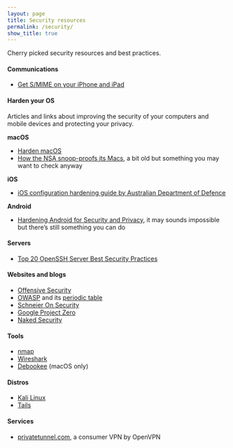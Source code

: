 ```yaml
---
layout: page
title: Security resources
permalink: /security/
show_title: true
---
```


Cherry picked security resources and best practices.

#### Communications

- [Get S/MIME on your iPhone and iPad](https://nerd.one/how-to-set-up-smime-on-iphone-and-mac/)

#### Harden your OS

Articles and links about improving the security of your computers and mobile devices and protecting your privacy.

**macOS**

- [Harden macOS](https://github.com/drduh/OS-X-Security-and-Privacy-Guide)
- [How the NSA snoop-proofs its Macs](http://www.macworld.com/article/2048160/how-the-nsa-snoop-proofs-its-macs.html), a bit old but something you may want to check anyway

**iOS**

- [iOS configuration hardening guide by Australian Department of Defence](http://www.asd.gov.au/publications/iOS8_Hardening_Guide.pdf)

**Android**

- [Hardening Android for Security and Privacy](https://blog.torproject.org/blog/mission-impossible-hardening-android-security-and-privacy), it may sounds impossible but there’s still something you can do

#### Servers

- [Top 20 OpenSSH Server Best Security Practices](http://www.cyberciti.biz/tips/linux-unix-bsd-openssh-server-best-practices.html)

#### Websites and blogs

- [Offensive Security](http://offensive-security.com)
- [OWASP](http://owasp.org/) and its [periodic table](https://www.owasp.org/index.php/OWASP_Periodic_Table_of_Vulnerabilities#Periodic_Table_of_Vulnerabilities)
- [Schneier On Security](http://www.schneier.com/blog/)
- [Google Project Zero](http://googleprojectzero.blogspot.com)
- [Naked Security](https://nakedsecurity.sophos.com/)

#### Tools

- [nmap](http://nmap.org)
- [Wireshark](http://wireshark.org/)
- [Debookee](http://debookee.com) (macOS only)

#### Distros

- [Kali Linux](http://kali.org)
- [Tails](http://tails.boum.org)

#### Services

- [privatetunnel.com](https://www.privatetunnel.com/home/?referral=NUTAYZHU54), a consumer VPN by OpenVPN
